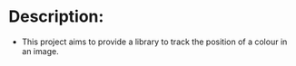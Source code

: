 # Description:
* This project aims to provide a library to track the position of a colour in an image.
